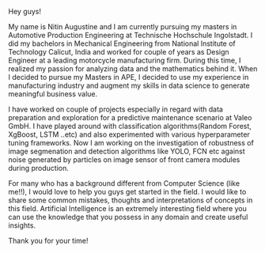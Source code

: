 Hey guys!

My name is Nitin Augustine and I am currently pursuing my masters in Automotive Production Engineering at Technische Hochschule Ingolstadt. I did my bachelors in Mechanical Engineering from National Institute of Technology Calicut, India and worked for couple of years as Design Engineer at a leading motorcycle manufacturing firm. During this time, I realized my passion for analyzing data and the mathematics behind it. When I decided to pursue my Masters in APE, I decided to use my experience in manufacturing industry and augment my skills in data science to generate meaningful business value.

I have worked on couple of projects especially in regard with data preparation and exploration for a predictive maintenance scenario at Valeo GmbH. I have played around with classification algorithms(Random Forest, XgBoost, LSTM ..etc) and also experimented with various hyperparameter tuning frameworks. Now I am working on the investigation of robustness of image segmenation and detection algorithms like YOLO, FCN etc against noise generated by particles on image sensor of front camera modules during production. 

For many who has a background different from Computer Science (like me!!), I would love to help you guys get started in the field. I would like to share some common mistakes, thoughts and interpretations of concepts in this field. Artificial Intelligence is an extremely interesting field where you can use the knowledge that you possess in any domain and create useful insights.

Thank you for your time!
